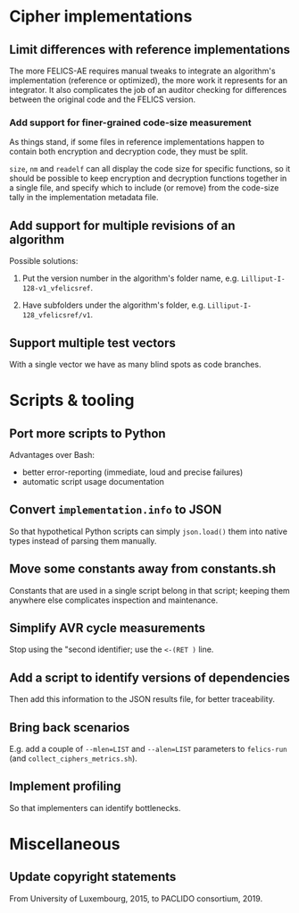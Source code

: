 # Cipher implementations

## Limit differences with reference implementations

The more FELICS-AE requires manual tweaks to integrate an algorithm's
implementation (reference or optimized), the more work it represents
for an integrator. It also complicates the job of an auditor checking
for differences between the original code and the FELICS version.

### Add support for finer-grained code-size measurement

As things stand, if some files in reference implementations happen to
contain both encryption and decryption code, they must be split.

`size`, `nm` and `readelf` can all display the code size for specific
functions, so it should be possible to keep encryption and decryption
functions together in a single file, and specify which to include (or
remove) from the code-size tally in the implementation metadata file.

## Add support for multiple revisions of an algorithm

Possible solutions:

1. Put the version number in the algorithm's folder name,
   e.g. `Lilliput-I-128-v1_vfelicsref`.

2. Have subfolders under the algorithm's folder,
   e.g. `Lilliput-I-128_vfelicsref/v1`.

## Support multiple test vectors

With a single vector we have as many blind spots as code branches.

# Scripts & tooling

## Port more scripts to Python

Advantages over Bash:

- better error-reporting (immediate, loud and precise failures)
- automatic script usage documentation

## Convert `implementation.info` to JSON

So that hypothetical Python scripts can simply `json.load()` them into
native types instead of parsing them manually.

## Move some constants away from constants.sh

Constants that are used in a single script belong in that script;
keeping them anywhere else complicates inspection and maintenance.

## Simplify AVR cycle measurements

Stop using the "second identifier; use the `<-(RET )` line.

## Add a script to identify versions of dependencies

Then add this information to the JSON results file, for better
traceability.

## Bring back scenarios

E.g. add a couple of `--mlen=LIST` and `--alen=LIST` parameters to
`felics-run` (and `collect_ciphers_metrics.sh`).

## Implement profiling

So that implementers can identify bottlenecks.

# Miscellaneous

## Update copyright statements

From University of Luxembourg, 2015, to PACLIDO consortium, 2019.
